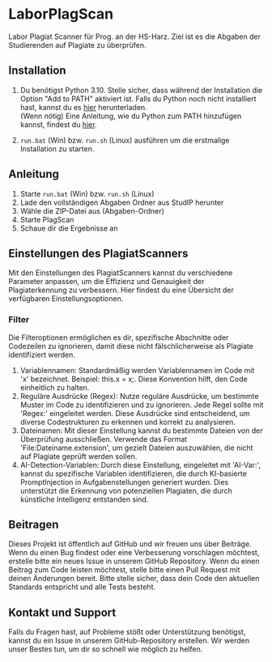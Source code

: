 # LaborPlagScan
Labor Plagiat Scanner für Prog. an der HS-Harz. Ziel ist es die Abgaben der Studierenden auf Plagiate zu überprüfen.

## Installation

1. Du benötigst Python 3.10. Stelle sicher, dass während der Installation die Option "Add to PATH" aktiviert ist. Falls du Python noch nicht installiert hast, kannst du es [hier](https://www.python.org/downloads/) herunterladen. <br>(Wenn nötig) Eine Anleitung, wie du Python zum PATH hinzufügen kannst, findest du [hier](https://datatofish.com/add-python-to-windows-path/).

2. `run.bat` (Win) bzw. `run.sh` (Linux) ausführen um die erstmalige Installation zu starten.

## Anleitung

1. Starte `run.bat` (Win) bzw. `run.sh` (Linux)
2. Lade den vollständigen Abgaben Ordner aus StudIP herunter
3. Wähle die ZIP-Datei aus (Abgaben-Ordner)
4. Starte PlagScan
5. Schaue dir die Ergebnisse an

## Einstellungen des PlagiatScanners

Mit den Einstellungen des PlagiatScanners kannst du verschiedene Parameter anpassen, um die Effizienz und Genauigkeit der Plagiaterkennung zu verbessern. Hier findest du eine Übersicht der verfügbaren Einstellungsoptionen.

### Filter
Die Filteroptionen ermöglichen es dir, spezifische Abschnitte oder Codezeilen zu ignorieren, damit diese nicht fälschlicherweise als Plagiate identifiziert werden.
1. Variablennamen: Standardmäßig werden Variablennamen im Code mit 'x' bezeichnet. Beispiel: this.x = x;. Diese Konvention hilft, den Code einheitlich zu halten.
2. Reguläre Ausdrücke (Regex): Nutze reguläre Ausdrücke, um bestimmte Muster im Code zu identifizieren und zu ignorieren. Jede Regel sollte mit 'Regex:' eingeleitet werden. Diese Ausdrücke sind entscheidend, um diverse Codestrukturen zu erkennen und korrekt zu analysieren.
3. Dateinamen: Mit dieser Einstellung kannst du bestimmte Dateien von der Überprüfung ausschließen. Verwende das Format 'File:Dateiname.extension', um gezielt Dateien auszuwählen, die nicht auf Plagiate geprüft werden sollen.
4. AI-Detection-Variablen: Durch diese Einstellung, eingeleitet mit 'AI-Var:', kannst du spezifische Variablen identifizieren, die durch KI-basierte PromptInjection in Aufgabenstellungen generiert wurden. Dies unterstützt die Erkennung von potenziellen Plagiaten, die durch künstliche Intelligenz entstanden sind.

## Beitragen

Dieses Projekt ist öffentlich auf GitHub und wir freuen uns über Beiträge. Wenn du einen Bug findest oder eine Verbesserung vorschlagen möchtest, erstelle bitte ein neues Issue in unserem GitHub Repository. Wenn du einen Beitrag zum Code leisten möchtest, stelle bitte einen Pull Request mit deinen Änderungen bereit. Bitte stelle sicher, dass dein Code den aktuellen Standards entspricht und alle Tests besteht.

## Kontakt und Support

Falls du Fragen hast, auf Probleme stößt oder Unterstützung benötigst, kannst du ein Issue in unserem GitHub-Repository erstellen. Wir werden unser Bestes tun, um dir so schnell wie möglich zu helfen.
